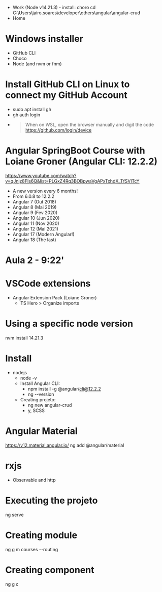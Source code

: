 - Work (Node v14.21.3) - install: choro
cd C:\Users\jairo.soares\developer\others\angular\angular-crud
- Home




# Windows installer
- GitHub CLI
- Choco
- Node (and nvm or fnm)

# Install GitHub CLI on Linux to connect my GitHub Account
- sudo apt install gh
- gh auth login
- > When on WSL, open the browser manually and digit the code
https://github.com/login/device

# Angular SpringBoot Course with Loiane Groner (Angular CLI: 12.2.2)
https://www.youtube.com/watch?v=qJnjz8FIs6Q&list=PLGxZ4Rq3BOBpwaVgAPxTxhdX_TfSVlTcY
- A new version every 6 months!
- From 6.0.8 to 12.2.2
- Angular  7 (Out 2018)
- Angular  8 (Mai 2019)
- Angular  9 (Fev 2020)
- Angular 10 (Jun 2020)
- Angular 11 (Nov 2020)
- Angular 12 (Mai 2021)
- Angular 17 (Modern Angular!)
- Angular 18 (The last)

# Aula 2 - 9:22'


# VSCode extensions
- Angular Extension Pack (Loiane Groner)
  - TS Hero > Organize imports

# Using a specific node version
nvm install 14.21.3

# Install
- nodejs
  - node -v
  - Install Angular CLI:
    - npm install -g @angular/cli@12.2.2
    - ng --version
  - Creating projeto:
    - ng new angular-crud
     - y, SCSS

# Angular Material
https://v12.material.angular.io/
ng add @angular/material

# rxjs
- Observable and http

# Executing the projeto
ng serve

# Creating module
ng g m courses --routing

# Creating component
ng g c 
